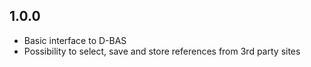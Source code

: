 ## 1.0.0

* Basic interface to D-BAS
* Possibility to select, save and store references from 3rd party sites